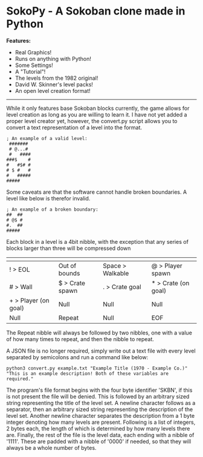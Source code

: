 # SokoPy - A Sokoban clone made in Python

**Features:**
- Real Graphics!
- Runs on anything with Python!
- Some Settings!
- A "Tutorial"!
- The levels from the 1982 original!
- David W. Skinner's level packs!
- An open level creation format!

---

While it only features base Sokoban blocks currently, the game allows for level creation as long as you are willing to learn it.
I have not yet added a proper level creator yet, however, the convert.py script allows you to convert a text representation of a level into the format.
```
; An example of a valid level:
 #######
 # @...#
 #   ####
###$    #
#   #$# #
# $ #   #
#   #####
#####
```
Some caveats are that the software cannot handle broken boundaries. A level like below is therefor invalid.
```
; An example of a broken boundary:
##  ##
# @$ #
#.  ##
#####
```

Each block in a level is a 4bit nibble, with the exception that any series of blocks larger than three will be compressed down

|[]()||||
|---|---|---|---|
| ! > EOL | Out of bounds | Space > Walkable | @ > Player spawn |
| # > Wall | $ > Crate spawn | . > Crate goal | * > Crate (on goal) |
| + > Player (on goal) | Null | Null | Null |
| Null | Repeat | Null | EOF |

The Repeat nibble will always be followed by two nibbles, one with a value of how many times to repeat, and then the nibble to repeat.

A JSON file is no longer required, simply write out a text file with every level separated by semicolons and run a command like below:
```
python3 convert.py example.txt "Example Title (1970 - Example Co.)" "This is an example description! Both of these variables are required."
```

The program's file format begins with the four byte identifier 'SKBN', if this is not present the file will be denied.
This is followed by an arbitrary sized string representing the title of the level set.
A newline character follows as a separator, then an arbitrary sized string representing the description of the level set.
Another newline character separates the description from a 1 byte integer denoting how many levels are present.
Following is a list of integers, 2 bytes each, the length of which is determined by how many levels there are.
Finally, the rest of the file is the level data, each ending with a nibble of '1111'. These are padded with a nibble of '0000' if needed, so that they will always be a whole number of bytes.
